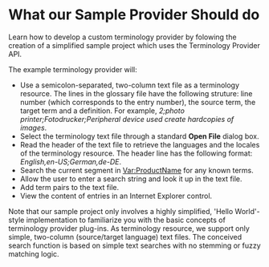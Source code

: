 What our Sample Provider Should do
=====

Learn how to develop a custom terminology provider by folowing the creation of a simplified sample project which uses the Terminology Provider API.

The example terminology provider will:

* Use a semicolon-separated, two-column text file as a terminology resource. The lines in the glossary file have the following struture: line number (which corresponds to the entry number), the source term, the target term and a definition. For example, *2;photo printer;Fotodrucker;Peripheral device used create hardcopies of images*.
* Select the terminology text file through a standard **Open File** dialog box.
* Read the header of the text file to retrieve the languages and the locales of the terminology resource. The header line has the following format: *English,en-US;German,de-DE*.
* Search the current segment in <Var:ProductName> for any known terms.
* Allow the user to enter a search string and look it up in the text file.
* Add term pairs to the text file.
* View the content of entries in an Internet Explorer control.

Note that our sample project only involves a highly simplified, 'Hello World'-style implementation to familiarize you with the basic concepts of terminology provider plug-ins. As terminology resource, we support only simple, two-column (source/target language) text files. The conceived search function is based on simple text searches with no stemming or fuzzy matching logic.